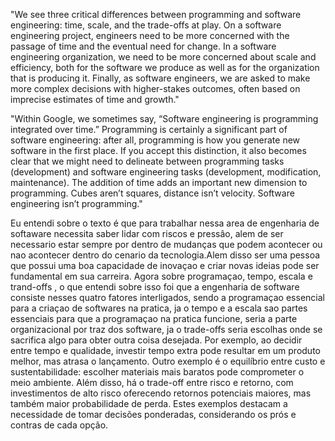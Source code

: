 "We see three critical differences between programming and software engineering: time, scale, and the trade-offs at play. On a software engineering project, engineers need to be more concerned with the passage of time and the eventual need for change. In a software engineering organization, we need to be more concerned about scale and efficiency, both for the software we produce as well as for the organization that is producing it. Finally, as software engineers, we are asked to make more complex decisions with higher-stakes outcomes, often based on imprecise estimates of time and growth."


"Within Google, we sometimes say, “Software engineering is programming integrated over time.” Programming is certainly a significant part of software engineering: after all, programming is how you generate new software in the first place. If you accept this distinction, it also becomes clear that we might need to delineate between programming tasks (development) and software engineering tasks (development, modification, maintenance). The addition of time adds an important new dimension to programming. Cubes aren’t squares, distance isn’t velocity. Software engineering isn’t programming."


Eu entendi sobre o texto é que para trabalhar nessa area de engenharia de softaware necessita saber lidar com riscos e pressâo, alem de ser necessario estar sempre por dentro de mudanças que podem acontecer ou nao acontecer dentro do cenario da tecnologia.Alem disso ser uma pessoa que possui uma boa capacidade de inovaçao e criar novas ideias pode ser fundamental em sua carreira. Agora sobre programaçao, tempo, escala e trand-offs , o que entendi sobre isso foi que a engenharia de software consiste nesses quatro fatores interligados, sendo a programaçao essencial para a criaçao de softwares na pratica, ja o tempo e a escala sao partes essenciais para que a programaçao na pratica funcione, seria a parte organizacional por traz dos software, ja o trade-offs seria escolhas onde se sacrifica algo para obter outra coisa desejada. Por exemplo, ao decidir entre tempo e qualidade, investir tempo extra pode resultar em um produto melhor, mas atrasa o lançamento. Outro exemplo é o equilíbrio entre custo e sustentabilidade: escolher materiais mais baratos pode comprometer o meio ambiente. Além disso, há o trade-off entre risco e retorno, com investimentos de alto risco oferecendo retornos potenciais maiores, mas também maior probabilidade de perda. Estes exemplos destacam a necessidade de tomar decisões ponderadas, considerando os prós e contras de cada opção.





